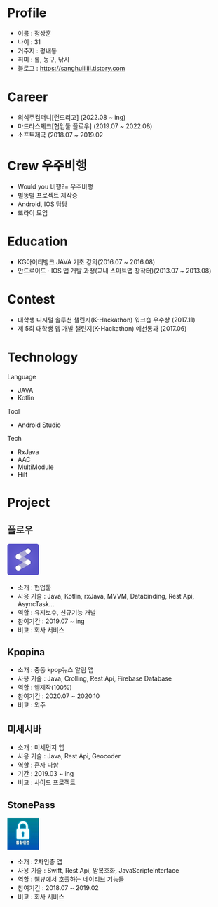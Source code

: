 # Profile
- 이름 : 정상훈
- 나이 : 31
- 거주지 : 평내동
- 취미 : 롤, 농구, 낚시
- 블로그 : https://sanghuiiiiii.tistory.com
# Career
- 의식주컴퍼니[런드리고] (2022.08 ~ ing)
- 마드라스체크[협업툴 플로우] (2019.07 ~ 2022.08)
- 소프트제국 (2018.07 ~ 2019.02

# Crew 우주비행
- Would you 비행?= 우주비행
- 별똥별 프로젝트 제작중
- Android, IOS 담당
- 또라이 모임

# Education
- KG아이티뱅크 JAVA 기초 강의(2016.07 ~ 2016.08)
- 안드로이드 · IOS 앱 개발 과정(교내 스마트앱 창작터)(2013.07 ~ 2013.08)

# Contest
- 대학생 디지털 솔루션 챌린지(K-Hackathon) 워크숍 우수상 (2017.11)
- 제 5회 대학생 앱 개발 챌린지(K-Hackathon) 예선통과 (2017.06)

# Technology
Language
- JAVA
- Kotlin

Tool
- Android Studio

Tech
- RxJava
- AAC
- MultiModule
- Hilt

# Project
<h2>플로우</h2>

 ![flow](./images/flow.png)
- 소개 : 협업툴
- 사용 기술 : Java, Kotlin, rxJava, MVVM, Databinding, Rest Api, AsyncTask...
- 역할 : 유지보수, 신규기능 개발
- 참여기간 : 2019.07 ~ ing
- 비고 : 회사 서비스

<h2>Kpopina</h2>

- 소개 : 중동 kpop뉴스 알림 앱
- 사용 기술 : Java, Crolling, Rest Api, Firebase Database 
- 역할 : 앱제작(100%)
- 참여기간 : 2020.07 ~ 2020.10
- 비고 : 외주

<h2>미세시바</h2>

- 소개 : 미세먼지 앱
- 사용 기술 : Java, Rest Api, Geocoder
- 역할 : 혼자 다함
- 기간 : 2019.03 ~ ing
- 비고 : 사이드 프로젝트

<h2>StonePass</h2>

 ![stonepass](./images/stonepass.PNG)
- 소개 : 2차인증 앱
- 사용 기술 : Swift, Rest Api, 암복호화, JavaScripteInterface
- 역할 : 웹뷰에서 호출하는 네이티브 기능들
- 참여기간 : 2018.07 ~ 2019.02
- 비고 : 회사 서비스
